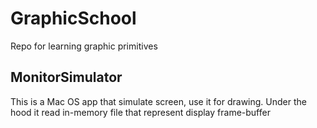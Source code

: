 # GraphicSchool
Repo for learning graphic primitives

## MonitorSimulator
This is a Mac OS app that simulate screen, use it for drawing. 
Under the hood it read in-memory file that represent display frame-buffer
